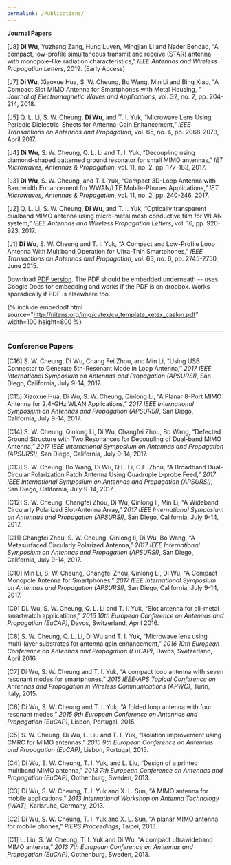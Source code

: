 ```yaml
---
permalink: /Publications/
---
```


**Journal Papers**

[J8] **Di Wu**, Yuzhang Zang, Hung Luyen, Mingjian Li and Nader Behdad, “A compact, low-profile simultaneous transmit and receive (STAR) antenna with monopole-like radiation characteristics,” *IEEE Antennas and Wireless Propagation Letters*, 2019. (Early Access)

[J7] **Di Wu**, Xiaoxue Hua, S. W. Cheung, Bo Wang, Min Li and Bing Xiao, "A Compact Slot MIMO Antenna for Smartphones with Metal Housing, " *Journal of Electromagnetic Waves and Applications*, vol. 32, no. 2, pp. 204-214, 2018.

[J5] Q. L. Li, S. W. Cheung, **Di Wu**, and T. I. Yuk, “Microwave Lens Using Periodic Dielectric-Sheets for Antenna-Gain Enhancement,” *IEEE Transactions on Antennas and Propagation*, vol. 65, no. 4, pp. 2068-2073, April 2017.

[J4] **Di Wu**, S. W. Cheung, Q. L. Li and T. I. Yuk, “Decoupling using diamond-shaped patterned ground resonator for small MIMO antennas,” *IET Microwaves, Antennas & Propagation*, vol. 11, no. 2, pp. 177-183, 2017.

[J3] **Di Wu**, S. W. Cheung, and T. I. Yuk, “Compact 3D-Loop Antenna with Bandwidth Enhancement for WWAN/LTE Mobile-Phones Applications,” *IET Microwaves, Antennas & Propagation*, vol. 11, no. 2, pp. 240-246, 2017.

[J2] Q. L. Li, S. W. Cheung, **Di Wu**, and T. I. Yuk, “Optically transparent dualband MIMO antenna using micro-metal mesh conductive film for WLAN system,” *IEEE Antennas and Wireless Propagation Letters*, vol. 16, pp. 920-923, 2017.

[J1] **Di Wu**, S. W. Cheung and T. I. Yuk, “A Compact and Low-Profile Loop Antenna With Multiband Operation for Ultra-Thin Smartphones,” *IEEE Transactions on Antennas and Propagation*, vol. 63, no. 6, pp. 2745-2750, June 2015. 

Download [PDF version](http://nitens.org/img/cvtex/cv_template_xetex_caslon.pdf). The PDF should be embedded underneath -- uses Google Docs for embedding and works if the PDF is on dropbox. Works sporadically if PDF is elsewhere too.

{% include embedpdf.html source="http://nitens.org/img/cvtex/cv_template_xetex_caslon.pdf" width=100 height=800 %}

***

### Conference Papers

[C16] S. W. Cheung, Di Wu, Chang Fei Zhou, and Min Li, “Using USB Connector to Generate 5th-Resonant Mode in Loop Antenna,” *2017 IEEE International Symposium on Antennas and Propagation (APSURSI)*, San Diego, California, July 9-14, 2017.

[C15] Xiaoxue Hua, Di Wu, S. W. Cheung, Qinlong Li, “A Planar 8-Port MIMO Antenna for 2.4-GHz WLAN Applications,” *2017 IEEE International Symposium on Antennas and Propagation (APSURSI)*, San Diego, California, July 9-14, 2017.

[C14] S. W. Cheung, Qinlong Li, Di Wu, Changfei Zhou, Bo Wang, “Defected Ground Structure with Two Resonances for Decoupling of Dual-band MIMO Antenna,” *2017 IEEE International Symposium on Antennas and Propagation (APSURSI)*, San Diego, California, July 9-14, 2017.

[C13] S. W. Cheung, Bo Wang, Di Wu, Q.L. Li, C.F. Zhou, “A Broadband Dual-Circular Polarization Patch Antenna Using Quadruple L-probe Feed,” *2017 IEEE International Symposium on Antennas and Propagation (APSURSI)*, San Diego, California, July 9-14, 2017.

[C12] S. W. Cheung, Changfei Zhou, Di Wu, Qinlong li, Min Li, “A Wideband Circularly Polarized Slot-Antenna Array,” *2017 IEEE International Symposium on Antennas and Propagation (APSURSI)*, San Diego, California, July 9-14, 2017.

[C11] Changfei Zhou, S. W. Cheung, Qinlong li, Di Wu, Bo Wang, “A Metasurfaced Circularly Polarized Antenna,” *2017 IEEE International Symposium on Antennas and Propagation (APSURSI)*, San Diego, California, July 9-14, 2017.

[C10] Min Li, S. W. Cheung, Changfei Zhou, Qinlong Li, Di Wu, “A Compact Monopole Antenna for Smartphones,” *2017 IEEE International Symposium on Antennas and Propagation (APSURSI)*, San Diego, California, July 9-14, 2017.

[C9] Di. Wu, S. W. Cheung, Q. L. Li and T. I. Yuk, “Slot antenna for all-metal smartwatch applications,” *2016 10th European Conference on Antennas and Propagation (EuCAP)*, Davos, Switzerland, April 2016.

[C8] S. W. Cheung, Q. L. Li, Di Wu and T. I. Yuk, “Microwave lens using multi-layer substrates for antenna gain enhancement,” *2016 10th European Conference on Antennas and Propagation (EuCAP)*, Davos, Switzerland, April 2016.

[C7] Di Wu, S. W. Cheung and T. I. Yuk, “A compact loop antenna with seven resonant modes for smartphones,” *2015 IEEE-APS Topical Conference on Antennas and Propagation in Wireless Communications (APWC)*, Turin, Italy, 2015.

[C6] Di Wu, S. W. Cheung and T. I. Yuk, “A folded loop antenna with four resonant modes,” *2015 9th European Conference on Antennas and Propagation (EuCAP)*, Lisbon, Portugal, 2015.

[C5] S. W. Cheung, Di Wu, L. Liu and T. I. Yuk, “Isolation improvement using CMRC for MIMO antennas,” *2015 9th European Conference on Antennas and Propagation (EuCAP)*, Lisbon, Portugal, 2015.

[C4] Di Wu, S. W. Cheung, T. I. Yuk, and L. Liu, “Design of a printed multiband MIMO antenna,” *2013 7th European Conference on Antennas and Propagation (EuCAP)*, Gothenburg, Sweden, 2013.

[C3] Di Wu, S. W. Cheung, T. I. Yuk and X. L. Sun, “A MIMO antenna for mobile applications,” *2013 International Workshop on Antenna Technology (iWAT)*, Karlsruhe, Germany, 2013.

[C2] Di Wu, S. W. Cheung, T. I. Yuk and X. L. Sun, “A planar MIMO antenna for mobile phones,” *PIERS Proceedings*, Taipei, 2013.

[C1] L. Liu, S. W. Cheung, T. I. Yuk and Di Wu, “A compact ultrawideband MIMO antenna,” *2013 7th European Conference on Antennas and Propagation (EuCAP)*, Gothenburg, Sweden, 2013.
